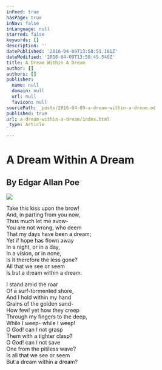 ```yaml
---
inFeed: true
hasPage: true
inNav: false
inLanguage: null
starred: false
keywords: []
description: ''
datePublished: '2016-04-09T13:58:51.161Z'
dateModified: '2016-04-09T13:58:45.540Z'
title: A Dream Within A Dream
author: []
authors: []
publisher:
  name: null
  domain: null
  url: null
  favicon: null
sourcePath: _posts/2016-04-09-a-dream-within-a-dream.md
published: true
url: a-dream-within-a-dream/index.html
_type: Article

---
```

# A Dream Within A Dream

## By Edgar Allan Poe
![](https://the-grid-user-content.s3-us-west-2.amazonaws.com/0c1d2fb1-2da0-47b9-8f12-e16bedffe58d.jpg)

Take this kiss upon the brow!  
And, in parting from you now,  
Thus much let me avow-  
You are not wrong, who deem  
That my days have been a dream;  
Yet if hope has flown away  
In a night, or in a day,  
In a vision, or in none,  
Is it therefore the less gone?  
All that we see or seem  
Is but a dream within a dream.

I stand amid the roar  
Of a surf-tormented shore,  
And I hold within my hand  
Grains of the golden sand-  
How few! yet how they creep  
Through my fingers to the deep,  
While I weep- while I weep!  
O God! can I not grasp  
Them with a tighter clasp?  
O God! can I not save  
One from the pitiless wave?  
Is all that we see or seem  
But a dream within a dream?